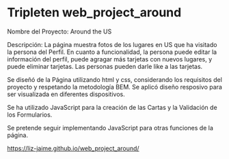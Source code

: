 # Tripleten web_project_around

Nombre del Proyecto: Around the US

Descripción: La página muestra fotos de los lugares en US que ha visitado la persona del Perfil.
En cuanto a funcionalidad, la persona puede editar la información del perfil, puede agragar más tarjetas con nuevos lugares, y puede eliminar tarjetas. Las personas pueden darle like a las tarjetas.

Se diseñó de la Página utilizando html y css, considerando los requisitos del proyecto y respetando la metodología BEM. Se aplicó diseño resposivo para ser visualizada en diferentes dispositivos.

Se ha utilizado JavaScript para la creación de las Cartas y la Validación de los Formularios.

Se pretende seguir implementando JavaScript para otras funciones de la página.

https://liz-jaime.github.io/web_project_around/
